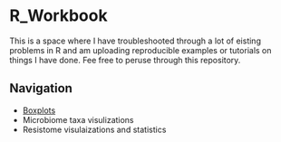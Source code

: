# R_Workbook

This is a space where I have troubleshooted through a lot of eisting problems in R and am uploading reproducible examples or tutorials on things I have done. Fee free to peruse through this repository.


## Navigation
- [Boxplots](https://github.com/catrionelee/R_Workbook/Boxplots.md)
- Microbiome taxa visulizations
- Resistome visulaizations and statistics
